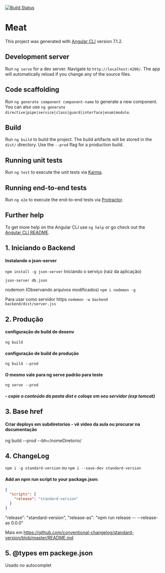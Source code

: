 [![Build Status](https://travis-ci.org/denissoliveira/angularEstudo_V2.svg?branch=master)](https://travis-ci.org/denissoliveira/angularEstudo_V2)

# Meat

This project was generated with [Angular CLI](https://github.com/angular/angular-cli) version 7.1.2.

## Development server

Run `ng serve` for a dev server. Navigate to `http://localhost:4200/`. The app will automatically reload if you change any of the source files.

## Code scaffolding

Run `ng generate component component-name` to generate a new component. You can also use `ng generate directive|pipe|service|class|guard|interface|enum|module`.

## Build

Run `ng build` to build the project. The build artifacts will be stored in the `dist/` directory. Use the `--prod` flag for a production build.

## Running unit tests

Run `ng test` to execute the unit tests via [Karma](https://karma-runner.github.io).

## Running end-to-end tests

Run `ng e2e` to execute the end-to-end tests via [Protractor](http://www.protractortest.org/).

## Further help

To get more help on the Angular CLI use `ng help` or go check out the [Angular CLI README](https://github.com/angular/angular-cli/blob/master/README.md).

## 1. Iniciando o Backend

#### Instalando o json-server

`npm install -g json-server` Iniciando o serviço (raiz da aplicação)

`json-server db.json`

nodemon (Observando arquivos modificados) `npm i nodemon -g`

Para usar como servidor https `nodemon -w backend backend/dist/server.jss`

## 2. Produção 
#### configuração de build de desenv
`ng build`

#### configuração de build de produção
`ng build --prod`

#### O mesmo vale para ng serve padrão para teste
`ng serve --prod`

##### - copie o conteúdo da pasta dist e coloqe em seu servidor (exp tomcat)


## 3. Base href
#### Criar deploys em subdiretorios - vê video da aula ou procurar na documentação
ng build --prod --bh=/nomeDiretorio/

## 4. ChangeLog 
`npm i -g standard-version` ou `npm i --save-dev standard-version`

#### Add an npm run script to your package.json:

```json
{
  "scripts": {
    "release": "standard-version"
  }
}
```
"release": "standard-version",
    "release-as": "npm run release -- --release-as 0.0.0"

Mais em https://github.com/conventional-changelog/standard-version/blob/master/README.md


## 5. @types em packege.json
Usado no autocomplet